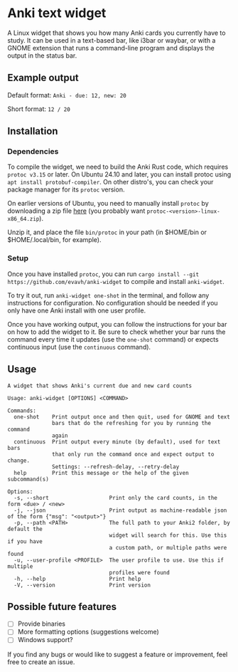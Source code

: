 # Anki text widget

A Linux widget that shows you how many Anki cards you currently have to study.
It can be used in a text-based bar, like i3bar or waybar, or with a GNOME
extension that runs a command-line program and displays the output in the status
bar.

## Example output

Default format: `Anki - due: 12, new: 20`

Short format: `12 / 20`

## Installation

### Dependencies

To compile the widget, we need to build the Anki Rust code, which requires
`protoc v3.15` or later. On Ubuntu 24.10 and later, you can install protoc using
`apt install protobuf-compiler`. On other distro's, you can check your package
manager for its `protoc` version.

On earlier versions of Ubuntu, you need to manually install `protoc` by
downloading a zip file
[here](https://github.com/protocolbuffers/protobuf/releases/latest) (you
probably want `protoc-<version>-linux-x86_64.zip`).

Unzip it, and place the file `bin/protoc` in your path (in $HOME/bin or
$HOME/.local/bin, for example).

### Setup

Once you have installed `protoc`, you can run
`cargo install --git https://github.com/evavh/anki-widget` to compile and
install `anki-widget`.

To try it out, run `anki-widget one-shot` in the terminal, and follow any
instructions for configuration. No configuration should be needed if you only
have one Anki install with one user profile.

Once you have working output, you can follow the instructions for your bar on
how to add the widget to it. Be sure to check whether your bar runs the command
every time it updates (use the `one-shot` command) or expects continuous input
(use the `continuous` command).

## Usage

```
A widget that shows Anki's current due and new card counts

Usage: anki-widget [OPTIONS] <COMMAND>

Commands:
  one-shot    Print output once and then quit, used for GNOME and text
              bars that do the refreshing for you by running the command
              again
  continuous  Print output every minute (by default), used for text bars
              that only run the command once and expect output to change.
              Settings: --refresh-delay, --retry-delay
  help        Print this message or the help of the given subcommand(s)

Options:
  -s, --short                   Print only the card counts, in the form <due> / <new>
  -j, --json                    Print output as machine-readable json of the form {"msg": "<output>"}
  -p, --path <PATH>             The full path to your Anki2 folder, by default the
                                widget will search for this. Use this if you have
                                a custom path, or multiple paths were found
  -u, --user-profile <PROFILE>  The user profile to use. Use this if multiple
                                profiles were found
  -h, --help                    Print help
  -V, --version                 Print version
```

## Possible future features

- [ ] Provide binaries
- [ ] More formatting options (suggestions welcome)
- [ ] Windows support?

If you find any bugs or would like to suggest a feature or improvement, feel
free to create an issue.
